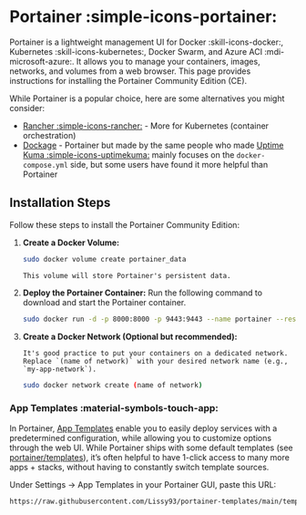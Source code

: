 # Portainer :simple-icons-portainer:

Portainer is a lightweight management UI for Docker :skill-icons-docker:, Kubernetes :skill-icons-kubernetes:, Docker Swarm, and Azure ACI :mdi-microsoft-azure:. It allows you to manage your containers, images, networks, and volumes from a web browser. This page provides instructions for installing the Portainer Community Edition (CE).

While Portainer is a popular choice, here are some alternatives you might consider:

- [Rancher :simple-icons-rancher:](https://www.rancher.com/) - More for Kubernetes (container orchestration)
- [Dockage](https://github.com/louislam/dockge) - Portainer but made by the same people who made [Uptime Kuma :simple-icons-uptimekuma:](https://github.com/louislam/uptime-kuma) mainly focuses on the `docker-compose.yml` side, but some users have found it more helpful than Portainer

## Installation Steps

Follow these steps to install the Portainer Community Edition:

1.  **Create a Docker Volume:**

    ```sh
    sudo docker volume create portainer_data
    ```

    ```admonish info
    This volume will store Portainer's persistent data.
    ```

2.  **Deploy the Portainer Container:** Run the following command to download and start the Portainer container.

    ```sh
    sudo docker run -d -p 8000:8000 -p 9443:9443 --name portainer --restart=always -v /var/run/docker.sock:/var/run/docker.sock -v portainer_data:/data portainer/portainer-ce:latest
    ```

3.  **Create a Docker Network (Optional but recommended):**

    ```admonish tip
    It's good practice to put your containers on a dedicated network. Replace `(name of network)` with your desired network name (e.g., `my-app-network`).
    ```

    ```sh
    sudo docker network create (name of network)
    ```

### App Templates :material-symbols-touch-app:

In Portainer, [App Templates](https://docs.portainer.io/user/docker/templates) enable you to easily deploy services with a predetermined configuration, while allowing you to customize options through the web UI. While Portainer ships with some default templates (see [portainer/templates](https://github.com/portainer/templates)), it’s often helpful to have 1-click access to many more apps + stacks, without having to constantly switch template sources.

Under Settings → App Templates in your Portainer GUI, paste this URL:

```sh
https://raw.githubusercontent.com/Lissy93/portainer-templates/main/templates.json
```
